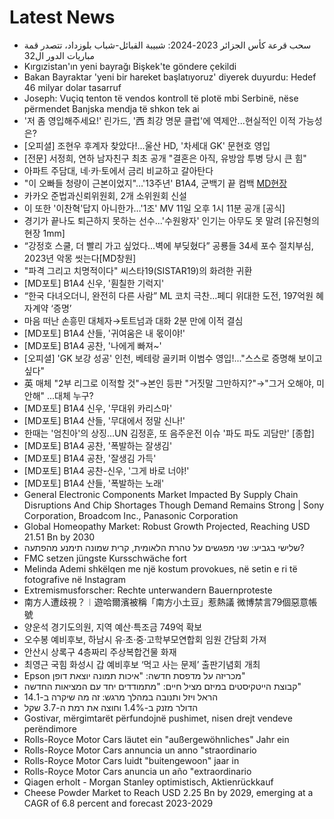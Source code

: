 # Latest News
-  سحب قرعة كأس الجزائر 2023-2024: شبيبة القبائل-شباب بلوزداد، تتصدر قمة مباريات الدور ال32
-  Kırgızistan'ın yeni bayrağı Bişkek'te göndere çekildi
-  Bakan Bayraktar 'yeni bir hareket başlatıyoruz' diyerek duyurdu: Hedef 46 milyar dolar tasarruf
-  Joseph: Vuçiq tenton të vendos kontroll të plotë mbi Serbinë, nëse përmendet Banjska mendja të shkon tek ai
-  '저 좀 영입해주세요!' 린가드, '西 최강 명문 클럽'에 역제안...현실적인 이적 가능성은?
-  [오피셜] 조현우 후계자 찾았다!...울산 HD, '차세대 GK' 문현호 영입
-  [전문] 서정희, 연하 남자친구 최초 공개 "결혼은 아직, 유방암 투병 당시 큰 힘"
-  아파트 주담대, 네·카·토에서 금리 비교하고 갈아탄다
-  "이 오빠들 청량이 근본이었지"…'13주년' B1A4, 군백기 끝 컴백 [MD현장](종합)
-  카카오 준법과신뢰위원회, 2개 소위원회 신설
-  이 또한 '이찬혁'답지 아니한가…'1조' MV 11일 오후 1시 11분 공개 [공식]
-  경기가 끝나도 퇴근하지 못하는 선수...'수원왕자' 인기는 아무도 못 말려 [유진형의 현장 1mm]
-  “강정호 스쿨, 더 빨리 가고 싶었다…벽에 부딪혔다” 공룡들 34세 포수 절치부심, 2023년 악몽 씻는다[MD창원]
-  "파격 그리고 치명적이다" 씨스타19(SISTAR19)의 화려한 귀환
-  [MD포토] B1A4 신우, '훤칠한 기럭지'
-  “한국 다녀오더니, 완전히 다른 사람” ML 코치 극찬…페디 위대한 도전, 197억원 혜자계약 ‘증명’
-  마음 떠난 손흥민 대체자→토트넘과 대화 2분 만에 이적 결심
-  [MD포토] B1A4 산들, '귀여움은 내 몫이야!'
-  [MD포토] B1A4 공찬, '나에게 빠져~'
-  [오피셜] 'GK 보강 성공' 인천, 베테랑 골키퍼 이범수 영입!..."스스로 증명해 보이고 싶다"
-  英 매체 "2부 리그로 이적할 것"→본인 등판 "거짓말 그만하지?"→"그거 오해야, 미안해" ...대체 누구?
-  [MD포토] B1A4 신우, '무대위 카리스마'
-  [MD포토] B1A4 산들, '무대에서 정말 신나!'
-  한때는 '엄친아'의 상징…UN 김정훈, 또 음주운전 이슈 '파도 파도 괴담만' [종합]
-  [MD포토] B1A4 공찬, '폭발하는 잘생김'
-  [MD포토] B1A4 공찬, '잘생김 가득'
-  [MD포토] B1A4 공찬-신우, '그게 바로 너야!'
-  [MD포토] B1A4 산들, '폭발하는 노래'
-  General Electronic Components Market Impacted By Supply Chain Disruptions And Chip Shortages Though Demand Remains Strong | Sony Corporation, Broadcom Inc., Panasonic Corporation
-  Global Homeopathy Market: Robust Growth Projected, Reaching USD 21.51 Bn by 2030
-  שלישי בגביע: שני מפגשים על טהרת הלאומית, קרית שמונה תימנע מהפתעה?
-  FMC setzen jüngste Kursschwäche fort
-  Melinda Ademi shkëlqen me një kostum provokues, në setin e ri të fotografive në Instagram
-  Extremismusforscher: Rechte unterwandern Bauernproteste
-  南方人遭歧視？︱遊哈爾濱被稱「南方小土豆」惹熱議 微博禁言79個惡意帳號
-  양운석 경기도의원, 지역 예산·특조금 749억 확보
-  오수봉 예비후보, 하남시 유·초·중·고학부모연합회 임원 간담회 가져
-  안산시 상록구 4층짜리 주상복합건물 화재
-  최영근 국힘 화성시 갑 예비후보 ‘먹고 사는 문제’ 출판기념회 개최
-  Epson מכריזה על מדפסת חדשה: "איכות תמונה יוצאת דופן"
-  קבוצת הייטקיסטים במיזם מציל חיים: "מתמודדים יחד עם המציאות החדשה"
-  הראל ויזל ותנובה במהלך מרגש: זה מה שיקרה ב-14.1
-  הדולר מזנק ב-1.4% וחוצה את רמת ה-3.7 שקל
-  Gostivar, mërgimtarët përfundojnë pushimet, nisen drejt vendeve perëndimore
-  Rolls-Royce Motor Cars läutet ein "außergewöhnliches" Jahr ein
-  Rolls-Royce Motor Cars annuncia un anno "straordinario
-  Rolls-Royce Motor Cars luidt "buitengewoon" jaar in
-  Rolls-Royce Motor Cars anuncia un año "extraordinario
-  Qiagen erholt - Morgan Stanley optimistisch, Aktienrückkauf
-  Cheese Powder Market to Reach USD 2.25 Bn by 2029, emerging at a CAGR of 6.8 percent and forecast 2023-2029

